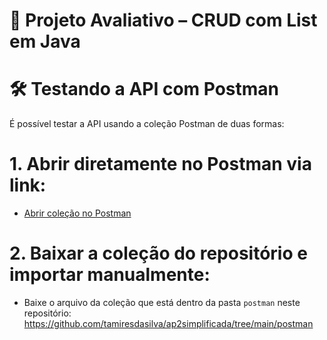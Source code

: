 # 📝 Projeto Avaliativo – CRUD com List em Java

# 🛠 Testando a API com Postman
É possível testar a API usando a coleção Postman de duas formas:

# 1. Abrir diretamente no Postman via link:
- [Abrir coleção no Postman](https://www.postman.com/tamires-2532070/ap2tamires/collection/u4d64k8/ap2tamires?action=share&creator=44733009)

# 2. Baixar a coleção do repositório e importar manualmente:
- Baixe o arquivo da coleção que está dentro da pasta `postman` neste repositório: https://github.com/tamiresdasilva/ap2simplificada/tree/main/postman
 
